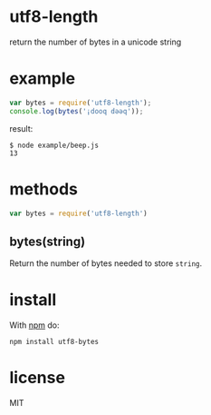 # utf8-length

return the number of bytes in a unicode string

# example

``` js
var bytes = require('utf8-length');
console.log(bytes('¡dooq dǝǝq'));
```

result:

```
$ node example/beep.js
13
```

# methods

``` js
var bytes = require('utf8-length')
```

## bytes(string)

Return the number of bytes needed to store `string`.

# install

With [npm](https://npmjs.org) do:

```
npm install utf8-bytes
```

# license

MIT
